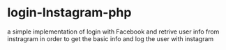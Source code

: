 # login-Instagram-php
a simple implementation of login with Facebook and retrive user info from instragram in order to get the basic info and log the user with instagram 
